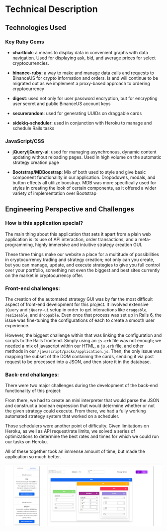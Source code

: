 
# Technical Description

## Technologies Used

### Key Ruby Gems

- **chartkick**: a means to display data in convenient graphs with data navigation. Used for displaying ask, bid, and average prices for select cryptocurrencies.

- **binance-ruby**: a way to make and manage data calls and requests to BinanceUS for crypto information and orders. Is and will continue to be migrated out as we implement a proxy-based approach to ordering cryptocurrency
  
- **digest**: used not only for user password encryption, but for encrypting user secret and public BinanceUS account keys

- **securerandom**: used for generating UUIDs on draggable cards

- **sidekiq-scheduler**: used in conjunction with Heroku to manage and schedule Rails tasks

### JavaScript/CSS

- **jQuery/jQuery-ui**: used for managing asynchronous, dynamic content updating without reloading pages. Used in high volume on the automatic strategy creation page

- **Bootstrap/MDBoostrap**: Mix of both used to style and give basic component functionality in our application. Dropodowns, modals, and button effects all utilize boostrap. MDB was more specifically used for styles in creating the look of certain components, as it offered a wider variety of implementation over Bootstrap

## Engineering Perspective and Challenges

### How is this application special?

The main thing about this application that sets it apart from a plain web application is its use of API interaction, order transactions, and a meta-programming, highly immersive and intuitive strategy creation GUI.

These three things make our website a place for a multitude of possibilities in cryptocurrency trading and strategy creation; not only can you create, but you can manage, update, and execute strategies to give you full control over your portfolio, something not even the biggest and best sites currently on the market in cryptocurrency offer.

### Front-end challenges:

The creation of the automated strategy GUI was by far the most difficult aspect of front-end development for this project. It involved extensive `jQuery` and `jQuery-ui` setup in order to get interactions like `draggable`, `resizeable`, and `droppable`. Even once that process was set up in Rails 6, the issue was fine-tuning the configurations of each to create a smooth user experience.

However, the biggest challenge within that was linking the configuration and scripts to the Rails frontend. Simply using an `js.erb` file was not enough; we needed a mix of javascript within our HTML, a `js.erb` file, and other methods in our `/javascript/packs/application.js`. Then, the only issue was mapping the subset of the DOM containing the cards, sending it via post request to be processed into a JSON, and then store it in the database.


### Back-end challanges:

There were two major challenges during the development of the back-end functionality of this project: 




From there, we had to create an mini interpreter that would parse the JSON and construct a boolean expression that would determine whether or not the given strategy could execute. From there, we had a fully working automated strategy system that worked on a scheduler.


Those schedulers were another point of difficulty. Given limitations on Heroku, as well as API request/rate limits, we solved a series of optimizations to determine the best rates and times for which we could run our tasks on Heroku.

All of these together took an immense amount of time, but made the application so much better.

![Strategy Creation Page in Action](assets/creation_page.png)

